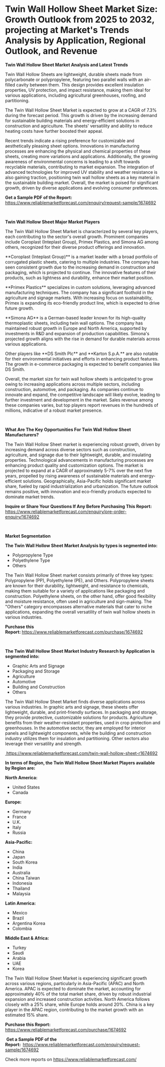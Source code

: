 <p><h1>Twin Wall Hollow Sheet Market Size: Growth Outlook from 2025 to 2032, projecting at Market's Trends Analysis by Application, Regional Outlook, and Revenue</h1></p><p><strong>Twin Wall Hollow Sheet Market Analysis and Latest Trends</strong></p>
<p><p>Twin Wall Hollow Sheets are lightweight, durable sheets made from polycarbonate or polypropylene, featuring two parallel walls with an air-filled cavity between them. This design provides excellent insulation properties, UV protection, and impact resistance, making them ideal for various applications, including agricultural greenhouses, roofing, and partitioning.</p><p>The Twin Wall Hollow Sheet Market is expected to grow at a CAGR of 7.3% during the forecast period. This growth is driven by the increasing demand for sustainable building materials and energy-efficient solutions in construction and agriculture. The sheets' versatility and ability to reduce heating costs have further boosted their appeal. </p><p>Recent trends indicate a rising preference for customizable and aesthetically pleasing sheet options. Innovations in manufacturing processes are enhancing the physical and chemical properties of these sheets, creating more variations and applications. Additionally, the growing awareness of environmental concerns is leading to a shift towards recyclable materials, contributing to market expansion. The integration of advanced technologies for improved UV stability and weather resistance is also gaining traction, positioning twin wall hollow sheets as a key material in the sustainable building market. Overall, the market is poised for significant growth, driven by diverse applications and evolving consumer preferences.</p></p>
<p><strong>Get a Sample PDF of the Report:&nbsp;</strong> <a href="https://www.reliablemarketforecast.com/enquiry/request-sample/1674692?utm_campaign=3307&utm_medium=2&utm_source=Github&utm_content=ia&utm_term=01042025&utm_id=twin-wall-hollow-sheet">https://www.reliablemarketforecast.com/enquiry/request-sample/1674692</a></p>
<p>&nbsp;</p>
<p><strong>Twin Wall Hollow Sheet Major Market Players</strong></p>
<p><p>The Twin Wall Hollow Sheet Market is characterized by several key players, each contributing to the sector's overall growth. Prominent companies include Coroplast (Inteplast Group), Primex Plastics, and Simona AG among others, recognized for their diverse product offerings and innovation.</p><p>**Coroplast (Inteplast Group)** is a market leader with a broad portfolio of corrugated plastic sheets, catering to multiple industries. The company has seen consistent growth due to the increasing demand in construction and packaging, which is projected to continue. The innovative features of their products, such as lightness and durability, enhance their market position.</p><p>**Primex Plastics** specializes in custom solutions, leveraging advanced manufacturing techniques. The company has a significant foothold in the agriculture and signage markets. With increasing focus on sustainability, Primex is expanding its eco-friendly product line, which is expected to drive future growth.</p><p>**Simona AG** is a German-based leader known for its high-quality thermoplastic sheets, including twin wall options. The company has maintained robust growth in Europe and North America, supported by investments in R&D and expansion of production capabilities. Simona's projected growth aligns with the rise in demand for durable materials across various applications.</p><p>Other players like **DS Smith Plc** and **Karton S.p.A.** are also notable for their environmental initiatives and efforts in enhancing product features. The growth in e-commerce packaging is expected to benefit companies like DS Smith.</p><p>Overall, the market size for twin wall hollow sheets is anticipated to grow owing to increasing applications across multiple sectors, including construction, automotive, and packaging. As companies continue to innovate and expand, the competitive landscape will likely evolve, leading to further investment and development in the market. Sales revenue among these companies varies, but top players report revenues in the hundreds of millions, indicative of a robust market presence.</p></p>
<p>&nbsp;</p>
<p><strong>What Are The Key Opportunities For Twin Wall Hollow Sheet Manufacturers?</strong></p>
<p><p>The Twin Wall Hollow Sheet market is experiencing robust growth, driven by increasing demand across diverse sectors such as construction, agriculture, and signage due to their lightweight, durable, and insulating properties. Technological advancements in manufacturing processes are enhancing product quality and customization options. The market is projected to expand at a CAGR of approximately 5-7% over the next five years, propelled by rising awareness of sustainable materials and energy-efficient solutions. Geographically, Asia-Pacific holds significant market share, fueled by rapid industrialization and urbanization. The future outlook remains positive, with innovation and eco-friendly products expected to dominate market trends.</p></p>
<p><strong>Inquire or Share Your Questions If Any Before Purchasing This Report:</strong> <a href="https://www.reliablemarketforecast.com/enquiry/pre-order-enquiry/1674692?utm_campaign=3307&utm_medium=2&utm_source=Github&utm_content=ia&utm_term=01042025&utm_id=twin-wall-hollow-sheet">https://www.reliablemarketforecast.com/enquiry/pre-order-enquiry/1674692</a></p>
<p>&nbsp;</p>
<p><strong>Market Segmentation</strong></p>
<p><strong>The Twin Wall Hollow Sheet Market Analysis by types is segmented into:</strong></p>
<p><ul><li>Polypropylene Type</li><li>Polyethylene Type</li><li>Others</li></ul></p>
<p><p>The Twin Wall Hollow Sheet market consists primarily of three key types: Polypropylene (PP), Polyethylene (PE), and Others. Polypropylene sheets are known for their durability, lightweight, and resistance to chemicals, making them suitable for a variety of applications like packaging and construction. Polyethylene sheets, on the other hand, offer good flexibility and moisture resistance, often used in agriculture and sign-making. The "Others" category encompasses alternative materials that cater to niche applications, expanding the overall versatility of twin wall hollow sheets in various industries.</p></p>
<p><strong>Purchase this Report:&nbsp;</strong><a href="https://www.reliablemarketforecast.com/purchase/1674692?utm_campaign=3307&utm_medium=2&utm_source=Github&utm_content=ia&utm_term=01042025&utm_id=twin-wall-hollow-sheet">https://www.reliablemarketforecast.com/purchase/1674692</a></p>
<p>&nbsp;</p>
<p><strong>The Twin Wall Hollow Sheet Market Industry Research by Application is segmented into:</strong></p>
<p><ul><li>Graphic Arts and Signage</li><li>Packaging and Storage</li><li>Agriculture</li><li>Automotive</li><li>Building and Construction</li><li>Others</li></ul></p>
<p><p>The Twin Wall Hollow Sheet Market finds diverse applications across various industries. In graphic arts and signage, these sheets offer lightweight, durable, and print-friendly surfaces. In packaging and storage, they provide protective, customizable solutions for products. Agriculture benefits from their weather-resistant properties, used in crop protection and greenhouses. In the automotive sector, they are employed for interior panels and lightweight components, while the building and construction industry utilizes them for insulation and partitioning. Other sectors also leverage their versatility and strength.</p></p>
<p><a href="https://www.reliablemarketforecast.com/twin-wall-hollow-sheet-r1674692?utm_campaign=3307&utm_medium=2&utm_source=Github&utm_content=ia&utm_term=01042025&utm_id=twin-wall-hollow-sheet">&nbsp;https://www.reliablemarketforecast.com/twin-wall-hollow-sheet-r1674692</a></p>
<p><strong>In terms of Region, the Twin Wall Hollow Sheet Market Players available by Region are:</strong></p>
<p>
    <p> <strong> North America: </strong>
        <ul>
            <li>United States</li>
            <li>Canada</li>
        </ul>
        </p> 
    <p> <strong> Europe: </strong>
        <ul>
            <li>Germany</li>
            <li>France</li>
            <li>U.K.</li>
            <li>Italy</li>
            <li>Russia</li>
        </ul>
        </p> 
    <p> <strong> Asia-Pacific: </strong>
        <ul>
            <li>China</li>
            <li>Japan</li>
            <li>South Korea</li>
            <li>India</li>
            <li>Australia</li>
            <li>China Taiwan</li>
            <li>Indonesia</li>
            <li>Thailand</li>
            <li>Malaysia</li>
        </ul>
        </p> 
    <p> <strong> Latin America: </strong>
        <ul>
            <li>Mexico</li>
            <li>Brazil</li>
            <li>Argentina Korea</li>
            <li>Colombia</li>
        </ul>
        </p> 
    <p> <strong> Middle East & Africa: </strong>
        <ul>
            <li>Turkey</li>
            <li>Saudi</li>
            <li>Arabia</li>
            <li>UAE</li>
            <li>Korea</li>
        </ul>
    </p>
    </p>
<p><p>The Twin Wall Hollow Sheet Market is experiencing significant growth across various regions, particularly in Asia-Pacific (APAC) and North America. APAC is expected to dominate the market, accounting for approximately 40% of the total market share, driven by robust industrial expansion and increased construction activities. North America follows closely with a 25% share, while Europe holds around 20%. China is a key player in the APAC region, contributing to the market growth with an estimated 15% share.</p></p>
<p><strong>Purchase this Report: </strong><a href="https://www.reliablemarketforecast.com/purchase/1674692?utm_campaign=3307&utm_medium=2&utm_source=Github&utm_content=ia&utm_term=01042025&utm_id=twin-wall-hollow-sheet">https://www.reliablemarketforecast.com/purchase/1674692</a></p>
<p>&nbsp;<strong>Get a Sample PDF of the Report:&nbsp;&nbsp;</strong><a href="https://www.reliablemarketforecast.com/enquiry/request-sample/1674692?utm_campaign=3307&utm_medium=2&utm_source=Github&utm_content=ia&utm_term=01042025&utm_id=twin-wall-hollow-sheet">https://www.reliablemarketforecast.com/enquiry/request-sample/1674692</a></p>
<p><strong></strong></p>
<p>Check more reports on <a href="https://www.reliablemarketforecast.com/?utm_campaign=3307&utm_medium=2&utm_source=Github&utm_content=ia&utm_term=01042025&utm_id=twin-wall-hollow-sheet">https://www.reliablemarketforecast.com/</a></p>